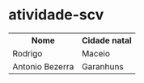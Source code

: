 # atividade-scv

<table>
  <tr>
    <th>Nome</th>
    <th>Cidade natal</th>
  </tr>
  <tr>
    <td>Rodrigo</td>
    <td>Maceio</td>
  </tr> 
  <tr>
    <td>Antonio Bezerra</td>
    <td>Garanhuns</td>
  </tr>
</table>